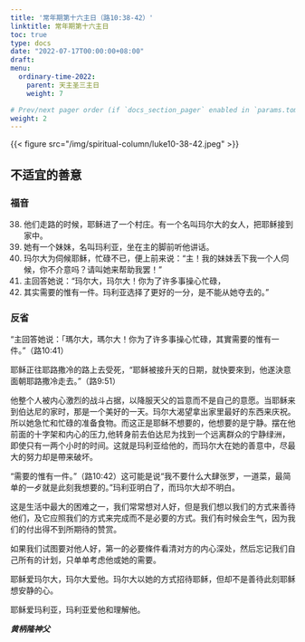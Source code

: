 ```yaml
---
title: '常年期第十六主日（路10:38-42）'
linktitle: 常年期第十六主日
toc: true
type: docs
date: "2022-07-17T00:00:00+08:00"
draft:
menu:
  ordinary-time-2022:
    parent: 天主圣三主日
    weight: 7

# Prev/next pager order (if `docs_section_pager` enabled in `params.toml`)
weight: 2
---
```


{{< figure src="/img/spiritual-column/luke10-38-42.jpeg" >}}

## 不适宜的善意

### 福音
38. 他们走路的时候，耶稣进了一个村庄。有一个名叫玛尔大的女人，把耶稣接到家中。
39. 她有一个妹妹，名叫玛利亚，坐在主的脚前听他讲话。
40. 玛尔大为伺候耶稣，忙碌不已，便上前来说：“主！我的妹妹丢下我一个人伺候，你不介意吗？请叫她来帮助我罢！”
41. 主回答她说：“玛尔大，玛尔大！你为了许多事操心忙碌，
42. 其实需要的惟有一件。玛利亚选择了更好的一分，是不能从她夺去的。”

### 反省
“主回答她说：「瑪尔大，瑪尔大！你为了许多事操心忙碌，其實需要的惟有一件。”（路10:41）

耶稣正往耶路撒冷的路上去受死，“耶稣被接升天的日期，就快要來到，他遂決意面朝耶路撒冷走去。”（路9:51）

他整个人被内心激烈的战斗占据，以降服天父的旨意而不是自己的意愿。当耶稣来到伯达尼的家时，那是一个美好的一天。玛尔大渴望拿出家里最好的东西来庆祝。所以她急忙和忙碌的准备食物。而这正是耶稣不想要的，他想要的是宁静。摆在他前面的十字架和内心的压力,他转身前去伯达尼为找到一个远离群众的宁静绿洲，即使只有一两个小时的时间。这就是玛利亚给他的，而玛尔大在她的善意中，尽最大的努力却是帶来破坏。

“需要的惟有一件。”（路10:42）这可能是说“我不要什么大肆张罗，一道菜，最简单的一歺就是此刻我想要的。”玛利亚明白了，而玛尔大却不明白。

这是生活中最大的困难之一，我们常常想对人好，但是我们想以我们的方式来善待他们，及它应照我们的方式来完成而不是必要的方式。我们有时候会生气，因为我们的付出得不到所期待的赞赏。

如果我们试图要对他人好，第一的必要條件看清对方的内心深处，然后忘记我们自己所有的计划，只单单考虑他或她的需要。

耶稣爱玛尔大，玛尔大爱他。玛尔大以她的方式招待耶稣，但却不是善待此刻耶稣想安静的心。

耶稣爱玛利亚，玛利亚爱他和理解他。


___黄柄隆神父___
